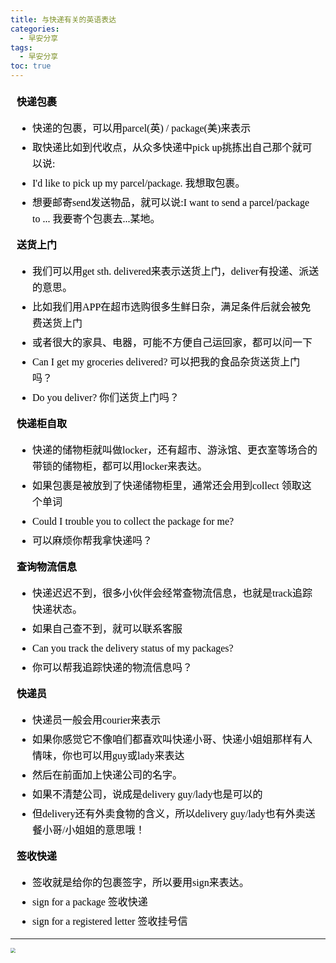 ```yaml
---
title: 与快递有关的英语表达
categories:
  - 早安分享
tags:
  - 早安分享
toc: true 
---
```



<!-- **快递包裹**

- 快递的包裹，可以用parcel(英) / package(美)来表示
- 取快递比如到代收点，从众多快递中pick up挑拣出自己那个就可以说:
- I'd like to pick up my parcel/package. 我想取包裹。
- 想要邮寄send发送物品，就可以说:I want to send a parcel/package to ...  我要寄个包裹去...某地。



**送货上门**


- 我们可以用get sth. delivered来表示送货上门，deliver有投递、派送的意思。 
- 比如我们用APP在超市选购很多生鲜日杂，满足条件后就会被免费送货上门
- 或者很大的家具、电器，可能不方便自己运回家，都可以问一下
- Can I get my groceries delivered? 可以把我的食品杂货送货上门吗？
- Do you deliver? 你们送货上门吗？


**快递柜自取**

- 快递的储物柜就叫做locker，还有超市、游泳馆、更衣室等场合的带锁的储物柜，都可以用locker来表达。 
- 如果包裹是被放到了快递储物柜里，通常还会用到collect 领取这个单词
- Could I trouble you to collect the package for me? 
- 可以麻烦你帮我拿快递吗？

**查询物流信息**

- 快递迟迟不到，很多小伙伴会经常查物流信息，也就是track追踪快递状态。
- 如果自己查不到，就可以联系客服
- Can you track the delivery status of my packages?
- 你可以帮我追踪快递的物流信息吗？

**快递员**

- 快递员一般会用courier来表示
- 如果你感觉它不像咱们都喜欢叫快递小哥、快递小姐姐那样有人情味，你也可以用guy或lady来表达
- 然后在前面加上快递公司的名字。
- 如果不清楚公司，说成是delivery guy/lady也是可以的
- 但delivery还有外卖食物的含义，所以delivery guy/lady也有外卖送餐小哥/小姐姐的意思哦！

**签收快递**

- 签收就是给你的包裹签字，所以要用sign来表达。
- sign for a package 签收快递
- sign for a registered letter 签收挂号信  -->

<section id="nice" data-tool="mdnice编辑器" data-website="https://www.mdnice.com" style="font-size: 16px; color: black; padding: 0 10px; line-height: 1.6; word-spacing: 0px; letter-spacing: 0px; word-break: break-word; word-wrap: break-word; text-align: left; font-family: Optima-Regular, Optima, PingFangSC-light, PingFangTC-light, 'PingFang SC', Cambria, Cochin, Georgia, Times, 'Times New Roman', serif;"><p data-tool="mdnice编辑器" style="font-size: 16px; padding-top: 8px; padding-bottom: 8px; margin: 0; line-height: 26px; color: black;"><strong style="font-weight: bold; color: black;">快递包裹</strong></p>
<ul data-tool="mdnice编辑器" style="margin-top: 8px; margin-bottom: 8px; padding-left: 25px; color: black; list-style-type: disc;">
<li><section style="margin-top: 5px; margin-bottom: 5px; line-height: 26px; text-align: left; color: rgb(1,1,1); font-weight: 500;">快递的包裹，可以用parcel(英) / package(美)来表示</section></li><li><section style="margin-top: 5px; margin-bottom: 5px; line-height: 26px; text-align: left; color: rgb(1,1,1); font-weight: 500;">取快递比如到代收点，从众多快递中pick up挑拣出自己那个就可以说:</section></li><li><section style="margin-top: 5px; margin-bottom: 5px; line-height: 26px; text-align: left; color: rgb(1,1,1); font-weight: 500;">I'd like to pick up my parcel/package. 我想取包裹。</section></li><li><section style="margin-top: 5px; margin-bottom: 5px; line-height: 26px; text-align: left; color: rgb(1,1,1); font-weight: 500;">想要邮寄send发送物品，就可以说:I want to send a parcel/package to ...  我要寄个包裹去...某地。</section></li></ul>
<p data-tool="mdnice编辑器" style="font-size: 16px; padding-top: 8px; padding-bottom: 8px; margin: 0; line-height: 26px; color: black;"><strong style="font-weight: bold; color: black;">送货上门</strong></p>
<ul data-tool="mdnice编辑器" style="margin-top: 8px; margin-bottom: 8px; padding-left: 25px; color: black; list-style-type: disc;">
<li><section style="margin-top: 5px; margin-bottom: 5px; line-height: 26px; text-align: left; color: rgb(1,1,1); font-weight: 500;">我们可以用get sth. delivered来表示送货上门，deliver有投递、派送的意思。</section></li><li><section style="margin-top: 5px; margin-bottom: 5px; line-height: 26px; text-align: left; color: rgb(1,1,1); font-weight: 500;">比如我们用APP在超市选购很多生鲜日杂，满足条件后就会被免费送货上门</section></li><li><section style="margin-top: 5px; margin-bottom: 5px; line-height: 26px; text-align: left; color: rgb(1,1,1); font-weight: 500;">或者很大的家具、电器，可能不方便自己运回家，都可以问一下</section></li><li><section style="margin-top: 5px; margin-bottom: 5px; line-height: 26px; text-align: left; color: rgb(1,1,1); font-weight: 500;">Can I get my groceries delivered? 可以把我的食品杂货送货上门吗？</section></li><li><section style="margin-top: 5px; margin-bottom: 5px; line-height: 26px; text-align: left; color: rgb(1,1,1); font-weight: 500;">Do you deliver? 你们送货上门吗？</section></li></ul>
<p data-tool="mdnice编辑器" style="font-size: 16px; padding-top: 8px; padding-bottom: 8px; margin: 0; line-height: 26px; color: black;"><strong style="font-weight: bold; color: black;">快递柜自取</strong></p>
<ul data-tool="mdnice编辑器" style="margin-top: 8px; margin-bottom: 8px; padding-left: 25px; color: black; list-style-type: disc;">
<li><section style="margin-top: 5px; margin-bottom: 5px; line-height: 26px; text-align: left; color: rgb(1,1,1); font-weight: 500;">快递的储物柜就叫做locker，还有超市、游泳馆、更衣室等场合的带锁的储物柜，都可以用locker来表达。</section></li><li><section style="margin-top: 5px; margin-bottom: 5px; line-height: 26px; text-align: left; color: rgb(1,1,1); font-weight: 500;">如果包裹是被放到了快递储物柜里，通常还会用到collect 领取这个单词</section></li><li><section style="margin-top: 5px; margin-bottom: 5px; line-height: 26px; text-align: left; color: rgb(1,1,1); font-weight: 500;">Could I trouble you to collect the package for me?</section></li><li><section style="margin-top: 5px; margin-bottom: 5px; line-height: 26px; text-align: left; color: rgb(1,1,1); font-weight: 500;">可以麻烦你帮我拿快递吗？</section></li></ul>
<p data-tool="mdnice编辑器" style="font-size: 16px; padding-top: 8px; padding-bottom: 8px; margin: 0; line-height: 26px; color: black;"><strong style="font-weight: bold; color: black;">查询物流信息</strong></p>
<ul data-tool="mdnice编辑器" style="margin-top: 8px; margin-bottom: 8px; padding-left: 25px; color: black; list-style-type: disc;">
<li><section style="margin-top: 5px; margin-bottom: 5px; line-height: 26px; text-align: left; color: rgb(1,1,1); font-weight: 500;">快递迟迟不到，很多小伙伴会经常查物流信息，也就是track追踪快递状态。</section></li><li><section style="margin-top: 5px; margin-bottom: 5px; line-height: 26px; text-align: left; color: rgb(1,1,1); font-weight: 500;">如果自己查不到，就可以联系客服</section></li><li><section style="margin-top: 5px; margin-bottom: 5px; line-height: 26px; text-align: left; color: rgb(1,1,1); font-weight: 500;">Can you track the delivery status of my packages?</section></li><li><section style="margin-top: 5px; margin-bottom: 5px; line-height: 26px; text-align: left; color: rgb(1,1,1); font-weight: 500;">你可以帮我追踪快递的物流信息吗？</section></li></ul>
<p data-tool="mdnice编辑器" style="font-size: 16px; padding-top: 8px; padding-bottom: 8px; margin: 0; line-height: 26px; color: black;"><strong style="font-weight: bold; color: black;">快递员</strong></p>
<ul data-tool="mdnice编辑器" style="margin-top: 8px; margin-bottom: 8px; padding-left: 25px; color: black; list-style-type: disc;">
<li><section style="margin-top: 5px; margin-bottom: 5px; line-height: 26px; text-align: left; color: rgb(1,1,1); font-weight: 500;">快递员一般会用courier来表示</section></li><li><section style="margin-top: 5px; margin-bottom: 5px; line-height: 26px; text-align: left; color: rgb(1,1,1); font-weight: 500;">如果你感觉它不像咱们都喜欢叫快递小哥、快递小姐姐那样有人情味，你也可以用guy或lady来表达</section></li><li><section style="margin-top: 5px; margin-bottom: 5px; line-height: 26px; text-align: left; color: rgb(1,1,1); font-weight: 500;">然后在前面加上快递公司的名字。</section></li><li><section style="margin-top: 5px; margin-bottom: 5px; line-height: 26px; text-align: left; color: rgb(1,1,1); font-weight: 500;">如果不清楚公司，说成是delivery guy/lady也是可以的</section></li><li><section style="margin-top: 5px; margin-bottom: 5px; line-height: 26px; text-align: left; color: rgb(1,1,1); font-weight: 500;">但delivery还有外卖食物的含义，所以delivery guy/lady也有外卖送餐小哥/小姐姐的意思哦！</section></li></ul>
<p data-tool="mdnice编辑器" style="font-size: 16px; padding-top: 8px; padding-bottom: 8px; margin: 0; line-height: 26px; color: black;"><strong style="font-weight: bold; color: black;">签收快递</strong></p>
<ul data-tool="mdnice编辑器" style="margin-top: 8px; margin-bottom: 8px; padding-left: 25px; color: black; list-style-type: disc;">
<li><section style="margin-top: 5px; margin-bottom: 5px; line-height: 26px; text-align: left; color: rgb(1,1,1); font-weight: 500;">签收就是给你的包裹签字，所以要用sign来表达。</section></li><li><section style="margin-top: 5px; margin-bottom: 5px; line-height: 26px; text-align: left; color: rgb(1,1,1); font-weight: 500;">sign for a package 签收快递</section></li><li><section style="margin-top: 5px; margin-bottom: 5px; line-height: 26px; text-align: left; color: rgb(1,1,1); font-weight: 500;">sign for a registered letter 签收挂号信</section></li></ul>
</section>


---


<img src="/img/package.jpg" style="zoom:50%;" />